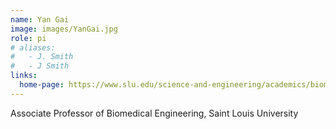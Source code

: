 ```yaml
---
name: Yan Gai
image: images/YanGai.jpg
role: pi
# aliases:
#   - J. Smith
#   - J Smith
links:
  home-page: https://www.slu.edu/science-and-engineering/academics/biomedical-engineering/faculty/gai-yan.php
---
```


Associate Professor of Biomedical Engineering, Saint Louis University
